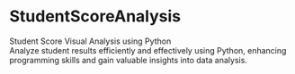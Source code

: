 # StudentScoreAnalysis
Student Score Visual Analysis using Python
</br>
Analyze student results efficiently and effectively using Python, enhancing programming skills and gain valuable insights into data analysis.
